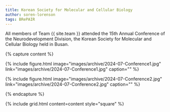 ```yaml
---
title: Korean Society for Molecular and Cellular Biology
author: soren-lorenson
tags: BRePAIR
---
```


All members of Team {{ site.team }} attended the 15th Annual Conference of the Neurodevelopment Division, the Korean Society for Molecular and Cellular Biology held in Busan.

{% capture content %}

{% include figure.html image="images/archive/2024-07-Conference1.jpg" link="images/archive/2024-07-Conference1.jpg" caption="" %}

{% include figure.html image="images/archive/2024-07-Conference2.jpg" link="images/archive/2024-07-Conference2.jpg" caption="" %}

{% endcapture %}

{% include grid.html content=content style="square" %}
